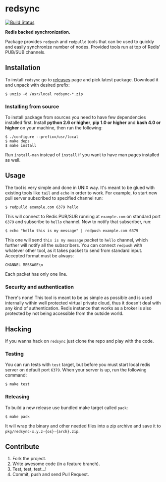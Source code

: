 # redsync 

[![Build Status](https://travis-ci.org/mirstack/redsync.png?branch=master)](https://travis-ci.org/mirstack/redsync)

**Redis backed synchronization.**

Package provides `redpush` and `redpulld` tools that can be used to quickly and easily
synchronize number of nodes. Provided tools run at top of Redis' PUB/SUB channels.

## Installation

To install `redsync` go to [releases][releases] page and pick latest package. Download
it and unpack with desired prefix:

    $ unzip -d /usr/local redsync-*.zip

[releases]: https://github.com/mirstack/redsync/releases

### Installing from source

To install package from sources you need to have few dependencies installed first. Install
**python 2.6 or higher**, **pip 1.0 or higher** and **bash 4.0 or higher** on your machine,
then run the following:

    $ ./configure --prefix=/usr/local
    $ make deps
    $ make install
    
Run `install-man` instead of `install` if you want to have man pages installed as well.
    
## Usage

The tool is very simple and done in UNIX way. It's meant to be glued with existing
tools like `tail` and `echo` in order to work. For example, to start new pull server
subscribed to specified channel run:

    $ redpulld example.com 6379 hello

This will connect to Redis PUB/SUB running at `example.com` on standard port `6379`
and subscribe to `hello` channel. Now to notify that subscriber, run:

    $ echo "hello this is my message" | redpush example.com 6379
    
This one will send `this is my message` packet to `hello` channel, which further will
notify all the subscribers. You can connect `redpush` with whatever other tool, as it
takes packet to send from standard input. Accepted format must be always:

    CHANNEL MESSAGE\n
    
Each packet has only one line.

### Security and authentication

There's none! This tool is meant to be as simple as possible and is used internally
within well protected virtual private cloud, thus it doesn't deal with any kind of
authentication. Redis instance that works as a broker is also protected by not being
accessible from the outside world.

## Hacking

If you wanna hack on `redsync` just clone the repo and play with the code. 

### Testing

You can run tests with `test` target, but before you must start local redis server
on default port `6379`. When your server is up, run the following command:

    $ make test

### Releasing

To build a new release use bundled make target called `pack`:

    $ make pack

It will wrap the binary and other needed files into a zip archive and save
it to `pkg/redsync-x.y.z-{os}-{arch}.zip`.

## Contribute

1. Fork the project.
2. Write awesome code (in a feature branch).
3. Test, test, test...!
4. Commit, push and send Pull Request.
